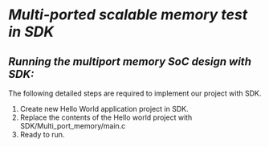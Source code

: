 # **_Multi-ported scalable memory test in SDK_** #

## **_Running the multiport memory SoC design with SDK:_** ##

The following detailed steps are required to implement our project with SDK. 

  1. Create new Hello World application project in SDK.
  2. Replace the contents of the Hello world project with SDK/Multi_port_memory/main.c
  3. Ready to run.
  

